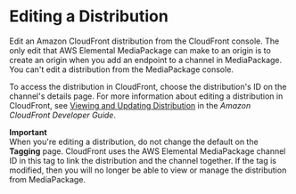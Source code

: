 # Editing a Distribution<a name="cdns-edit"></a>

Edit an Amazon CloudFront distribution from the CloudFront console\. The only edit that AWS Elemental MediaPackage can make to an origin is to create an origin when you add an endpoint to a channel in MediaPackage\. You can't edit a distribution from the MediaPackage console\.

To access the distribution in CloudFront, choose the distribution's ID on the channel's details page\. For more information about editing a distribution in CloudFront, see [Viewing and Updating Distribution](http://http://docs.aws.amazon.com/AmazonCloudFront/latest/DeveloperGuide/HowToUpdateDistribution.html) in the *Amazon CloudFront Developer Guide*\.

**Important**  
When you're editing a distribution, do not change the default on the **Tagging** page\. CloudFront uses the AWS Elemental MediaPackage channel ID in this tag to link the distribution and the channel together\. If the tag is modified, then you will no longer be able to view or manage the distribution from MediaPackage\.